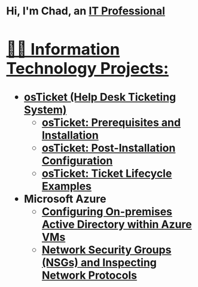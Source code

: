 <h1>Hi, I'm Chad, an <a href="https://www.linkedin.com/in/chad-waterman-1ba1a9a8/">IT Professional

<h2>👨‍💻 Information Technology Projects:</h2>

- <b>osTicket (Help Desk Ticketing System)</b>
  - [osTicket: Prerequisites and Installation](https://github.com/ChadH2O/osticket-prereq)
  - [osTicket: Post-Installation Configuration](https://github.com/ChadH2O/osticket-postinstallconfig)
  - [osTicket: Ticket Lifecycle Examples](https://github.com/ChadH2O/osticket-TicketLifecycle)
- <b>Microsoft Azure</b>
  - [Configuring On-premises Active Directory within Azure VMs](https://github.com/ChadH2O/ActiveDirectoryconfig)
  - [Network Security Groups (NSGs) and Inspecting Network Protocols](https://github.com/ChadH2O/azure-networkprotocols)







